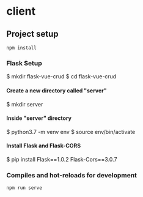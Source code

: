 # client

## Project setup
```
npm install
```
### Flask Setup
$ mkdir flask-vue-crud
$ cd flask-vue-crud

#### Create a new directory called "server"
$ mkdir server

#### Inside "server" directory 
$ python3.7 -m venv env
$ source env/bin/activate

#### Install Flask and Flask-CORS
$ pip install Flask==1.0.2 Flask-Cors==3.0.7


### Compiles and hot-reloads for development
```
npm run serve
```

